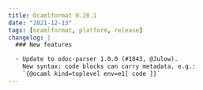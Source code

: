 ```yaml
---
title: Ocamlformat 0.20.1
date: "2021-12-13"
tags: [ocamlformat, platform, release]
changelog: |
  ### New features

  - Update to odoc-parser 1.0.0 (#1843, @Julow).
    New syntax: code blocks can carry metadata, e.g.:
    `{@ocaml kind=toplevel env=e1[ code ]}`
---
```


